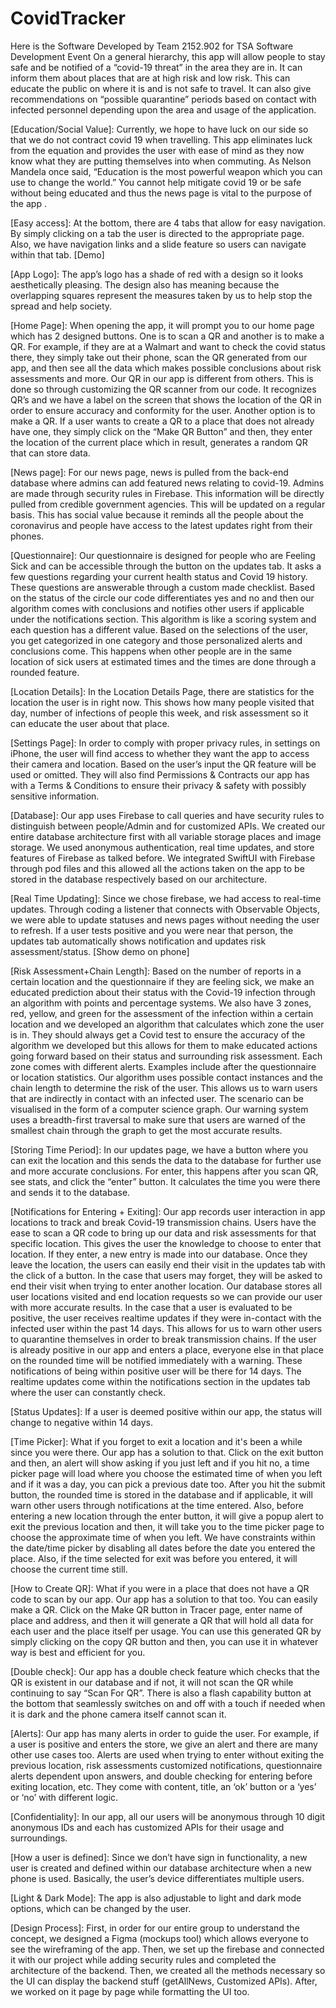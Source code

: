 # CovidTracker
Here is the Software Developed by Team 2152.902 for TSA Software Development Event
On a general hierarchy, this app will allow people to stay safe and be notified of a “covid-19 threat” in the area they are in. It can inform them about places that are at high risk and low risk. This can educate the public on where it is and is not safe to travel. It can also give recommendations on “possible quarantine” periods based on contact with infected personnel depending upon the area and usage of the application. 

[Education/Social Value]: Currently, we hope to have luck on our side so that we do not contract covid 19 when travelling. This app eliminates luck from the equation and provides the user with ease of mind as they now know what they are putting themselves into when commuting. As Nelson Mandela once said, “Education is the most powerful weapon which you can use to change the world.” You cannot help mitigate covid 19 or be safe without being educated and thus the news page is vital to the purpose of the app .

[Easy access]: At the bottom, there are 4 tabs that allow for easy navigation. By simply clicking on a tab the user is directed to the appropriate page. Also, we have navigation links and a slide feature so users can navigate within that tab. [Demo]

[App Logo]: The app’s logo has a shade of red with a design so it looks aesthetically pleasing. The design also has meaning because the overlapping squares represent the measures taken by us to help stop the spread and help society.

[Home Page]: When opening the app, it will prompt you to our home page which has 2 designed buttons. One is to scan a QR and another is to make a QR. For example, if they are at a Walmart and want to check the covid status there, they simply take out their phone, scan the QR generated from our app, and then see all the data which makes possible conclusions about risk assessments and more. Our QR in our app is different from others. This is done so through customizing the QR scanner from our code. It recognizes QR’s and we have a label on the screen that shows the location of the QR in order to ensure accuracy and conformity for the user. Another option is to make a QR. If a user wants to create a QR to a place that does not already have one, they simply click on the “Make QR Button” and then, they enter the location of the current place which in result, generates a random QR that can store data.

[News page]: For our news page, news is pulled from the back-end database where admins can add featured news relating to covid-19. Admins are made through security rules in Firebase. This information will be directly pulled from credible government agencies. This will be updated on a regular basis. This has social value because it reminds all the people about the coronavirus and people have access to the latest updates right from their phones. 

[Questionnaire]: Our questionnaire is designed for people who are Feeling Sick and can be accessible through the button on the updates tab. It asks a few questions regarding your current health status and Covid 19 history. These questions are answerable through a custom made checklist. Based on the status of the circle our code differentiates yes and no and then our algorithm comes with conclusions and notifies other users if applicable under the notifications section. This algorithm is like a scoring system and each question has a different value. Based on the selections of the user, you get categorized in one category and those personalized alerts and conclusions come. This happens when other people are in the same location of sick users at estimated times and the times are done through a rounded feature. 

[Location Details]: In the Location Details Page, there are statistics for the location the user is in right now. This shows how many people visited that day, number of infections of people this week, and risk assessment so it can educate the user about that place. 

[Settings Page]: In order to comply with proper privacy rules, in settings on iPhone, the user will find access to whether they want the app to access their camera and location. Based on the user’s input the QR feature will be used or omitted. They will also find Permissions & Contracts our app has with a Terms & Conditions to ensure their privacy & safety with possibly sensitive information.

[Database]: Our app uses Firebase to call queries and have security rules to distinguish between people/Admin and for customized APIs. We created our entire database architecture first with all variable storage places and image storage. We used anonymous authentication, real time updates, and store features of Firebase as talked before. We integrated SwiftUI with Firebase through pod files and this allowed all the actions taken on the app to be stored in the database respectively based on our architecture. 

[Real Time Updating]: Since we chose firebase, we had access to real-time updates. Through coding a listener that connects with Observable Objects, we were able to update statuses and news pages without needing the user to refresh. If a user tests positive and you were near that person, the updates tab automatically shows notification and updates risk assessment/status. [Show demo on phone]

[Risk Assessment+Chain Length]: Based on the number of reports in a certain location and the questionnaire if they are feeling sick, we make an educated prediction about their status with the Covid-19 infection through an algorithm with points and percentage systems. We also have 3 zones, red, yellow, and green for the assessment of the infection within a certain location and we developed an algorithm that calculates which zone the user is in. They should always get a Covid test to ensure the accuracy of the algorithm we developed but this allows for them to make educated actions going forward based on their status and surrounding risk assessment. Each zone comes with different alerts. Examples include after the questionnaire or location statistics. Our algorithm uses possible contact instances and the chain length to determine the risk of the user. This allows us to warn users that are indirectly in contact with an infected user. The scenario can be visualised in the form of a computer science graph. Our warning system uses a breadth-first traversal to make sure that users are warned of the smallest chain through the graph to get the most accurate results.


[Storing Time Period]: In our updates page, we have a button where you can exit the location and this sends the data to the database for further use and more accurate conclusions. For enter, this happens after you scan QR, see stats, and click the “enter” button. It calculates the time you were there and sends it to the database. 

[Notifications for Entering + Exiting]: Our app records user interaction in app locations to track and break Covid-19 transmission chains. Users have the ease to scan a QR code to bring up our data and risk assessments for that specific location. This gives the user the knowledge to choose to enter that location. If they enter, a new entry is made into our database. Once they leave the location, the users can easily end their visit in the updates tab with the click of a button. In the case that users may forget, they will be asked to end their visit when trying to enter another location. Our database stores all user locations visited and end location requests so we can provide our user with more accurate results. In the case that a user is evaluated to be positive, the user receives realtime updates if they were in-contact with the infected user within the past 14 days. This allows for us to warn other users to quarantine themselves in order to break transmission chains. If the user is already positive in our app and enters a place, everyone else in that place on the rounded time will be notified immediately with a warning. These notifications of being within positive user will be there for 14 days. The realtime updates come within the notifications section in the updates tab where the user can constantly check.

[Status Updates]: If a user is deemed positive within our app, the status will change to negative within 14 days.

[Time Picker]: What if you forget to exit a location and it's been a while since you were there. Our app has a solution to that. Click on the exit button and then, an alert will show asking if you just left and if you hit no, a time picker page will load where you choose the estimated time of when you left and if it was a day, you can pick a previous date too. After you hit the submit button, the rounded time is stored in the database and if applicable, it will warn other users through notifications at the time entered. Also, before entering a new location through the enter button, it will give a popup alert to exit the previous location and then, it will take you to the time picker page to choose the approximate time of when you left. We have constraints within the date/time picker by disabling all dates before the date you entered the place. Also, if the time selected for exit was before you entered, it will choose the current time still.

[How to Create QR]: What if you were in a place that does not have a QR code to scan by our app. Our app has a solution to that too. You can easily make a QR. Click on the Make QR button in Tracer page, enter name of place and address, and then it will generate a QR that will hold all data for each user and the place itself per usage. You can use this generated QR by simply clicking on the copy QR button and then, you can use it in whatever way is best and efficient for you.

[Double check]: Our app has a double check feature which checks that the QR is existent in our database and if not, it will not scan the QR while continuing to say “Scan For QR”.  There is also a flash capability button at the bottom that seamlessly switches on and off with a touch if needed when it is dark and the phone camera itself cannot scan it. 

[Alerts]: Our app has many alerts in order to guide the user. For example, if a user is positive and enters the store, we give an alert and there are many other use cases too. Alerts are used when trying to enter without exiting the previous location, risk assessments customized notifications, questionnaire alerts dependent upon answers, and double checking for entering before exiting location, etc. They come with content, title, an ‘ok’ button or a ‘yes’ or ‘no’ with different logic.

[Confidentiality]: In our app, all our users will be anonymous through 10 digit anonymous IDs and each has customized APIs for their usage and surroundings. 

[How a user is defined]: Since we don’t have sign in functionality, a new user is created and defined within our database architecture when a new phone is used. Basically, the user’s device differentiates multiple users.

[Light & Dark Mode]: The app is also adjustable to light and dark mode options, which can be changed by the user.

[Design Process]: First, in order for our entire group to understand the concept, we designed a Figma (mockups tool) which allows everyone to see the wireframing of the app. Then, we set up the firebase and connected it with our project while adding security rules and completed the architecture of the backend. Then, we created all the methods necessary so the UI can display the backend stuff (getAllNews, Customized APIs). After, we worked on it page by page while formatting the UI too.
